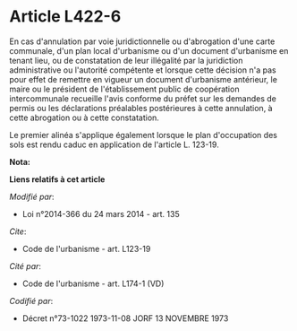 # Article L422-6

En cas d'annulation par voie juridictionnelle ou d'abrogation d'une carte communale, d'un plan local d'urbanisme ou d'un
document d'urbanisme en tenant lieu, ou de constatation de leur illégalité par la juridiction administrative ou l'autorité
compétente et lorsque cette décision n'a pas pour effet de remettre en vigueur un document d'urbanisme antérieur, le maire ou
le président de l'établissement public de coopération intercommunale recueille l'avis conforme du préfet sur les demandes de
permis ou les déclarations préalables postérieures à cette annulation, à cette abrogation ou à cette constatation. 

Le premier alinéa s'applique également lorsque le plan d'occupation des sols est rendu caduc en application de l'article L.
123-19.

**Nota:**



**Liens relatifs à cet article**

_Modifié par_:

  - Loi n°2014-366 du 24 mars 2014 - art. 135

_Cite_:

  - Code de l'urbanisme - art. L123-19

_Cité par_:

  - Code de l'urbanisme - art. L174-1 (VD)

_Codifié par_:

  - Décret n°73-1022 1973-11-08 JORF 13 NOVEMBRE 1973
